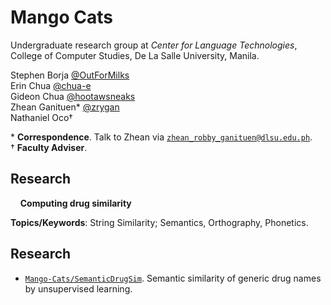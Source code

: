 # Mango Cats

Undergraduate research group at *Center for Language Technologies*, College of Computer Studies, De La Salle University, Manila.

Stephen Borja    [@OutForMilks](https://github.com/OutForMilks)     <br>
Erin Chua        [@chua-e](https://github.com/chua-e)               <br>
Gideon Chua      [@hootawsneaks](https://github.com/hootawsneaks)   <br>
Zhean Ganituen*  [@zrygan](https://github.com/zrygan)               <br>
Nathaniel Oco†                                                      <br>

\* **Correspondence**. Talk to Zhean via [`zhean_robby_ganituen@dlsu.edu.ph`](mailto:zhean_robby_ganituen@dlsu.edu.ph). <br>
† **Faculty Adviser**.

## Research
&nbsp;&nbsp;&nbsp;&nbsp;**Computing drug similarity**

**Topics/Keywords**: String Similarity; Semantics, Orthography, Phonetics.

## Research

- [`Mango-Cats/SemanticDrugSim`](https://github.com/Mango-Cats/SemanticDrugSim). Semantic similarity of generic drug names by unsupervised learning.
